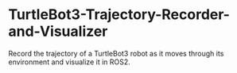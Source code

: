 # TurtleBot3-Trajectory-Recorder-and-Visualizer
Record the trajectory of a TurtleBot3 robot as it moves through its environment and visualize it in ROS2.
